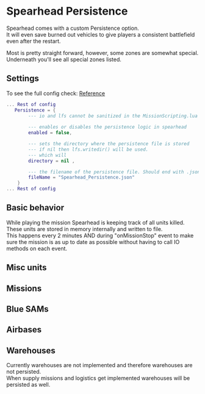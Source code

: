 # Spearhead Persistence

Spearhead comes with a custom Persistence option. <br/>
It will even save burned out vehicles to give players a consistent battlefield even after the restart. <br/>

Most is pretty straight forward, however, some zones are somewhat special. <br/>
Underneath you'll see all special zones listed.

## Settings

To see the full config check: [Reference](./Reference.html#Configuration)

```lua
... Rest of config
   Persistence = {
        --- io and lfs cannot be sanitized in the MissionScripting.lua
        
        --- enables or disables the persistence logic in spearhead
        enabled = false,

        --- sets the directory where the persistence file is stored
        --- if nil then lfs.writedir() will be used. 
        --- which will 
        directory = nil ,

        --- the filename of the persistence file. Should end with .json for convention, but any text extension should do.
        fileName = "Spearhead_Persistence.json"
    }
... Rest of config

```

## Basic behavior

While playing the mission Spearhead is keeping track of all units killed. <br/>
These units are stored in memory internally and written to file. <br/>
This happens every 2 minutes AND during "onMissionStop" event to make sure the mission is as up to date as possible without having to call IO methods on each event.<br/>

## Misc units

## Missions

## Blue SAMs

## Airbases

## Warehouses

Currently warehouses are not implemented and therefore warehouses are not persisted. <br/>
When supply missions and logistics get implemented warehouses will be persisted as well. <br/>